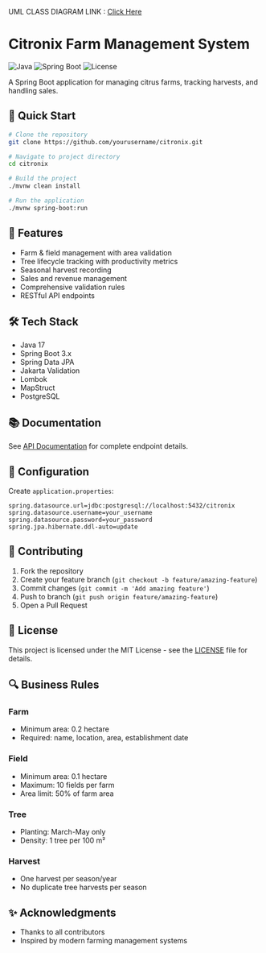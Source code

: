 
UML CLASS DIAGRAM LINK : [Click Here](https://excalidraw.com/#json=9akWm_jkZ9aTkU82KToEU,R9miCo6M3jH2pF74JLTS3A)

# Citronix Farm Management System

![Java](https://img.shields.io/badge/Java-17-orange)
![Spring Boot](https://img.shields.io/badge/Spring%20Boot-3.x-green)
![License](https://img.shields.io/badge/license-MIT-blue)

A Spring Boot application for managing citrus farms, tracking harvests, and handling sales.

## 🚀 Quick Start

```bash
# Clone the repository
git clone https://github.com/yourusername/citronix.git

# Navigate to project directory
cd citronix

# Build the project
./mvnw clean install

# Run the application
./mvnw spring-boot:run
```

## 🌟 Features

- Farm & field management with area validation
- Tree lifecycle tracking with productivity metrics
- Seasonal harvest recording
- Sales and revenue management
- Comprehensive validation rules
- RESTful API endpoints

## 🛠️ Tech Stack

- Java 17
- Spring Boot 3.x
- Spring Data JPA
- Jakarta Validation
- Lombok
- MapStruct
- PostgreSQL

## 📚 Documentation
See [API Documentation](https://documenter.getpostman.com/view/32810253/2sAYBUDsK7) for complete endpoint details.

## 🔧 Configuration

Create `application.properties`:

```properties
spring.datasource.url=jdbc:postgresql://localhost:5432/citronix
spring.datasource.username=your_username
spring.datasource.password=your_password
spring.jpa.hibernate.ddl-auto=update
```

## 🤝 Contributing

1. Fork the repository
2. Create your feature branch (`git checkout -b feature/amazing-feature`)
3. Commit changes (`git commit -m 'Add amazing feature'`)
4. Push to branch (`git push origin feature/amazing-feature`)
5. Open a Pull Request

## 📝 License

This project is licensed under the MIT License - see the [LICENSE](LICENSE) file for details.

## 🔍 Business Rules

### Farm
- Minimum area: 0.2 hectare
- Required: name, location, area, establishment date

### Field
- Minimum area: 0.1 hectare
- Maximum: 10 fields per farm
- Area limit: 50% of farm area

### Tree
- Planting: March-May only
- Density: 1 tree per 100 m²

### Harvest
- One harvest per season/year
- No duplicate tree harvests per season

## ✨ Acknowledgments

- Thanks to all contributors
- Inspired by modern farming management systems

